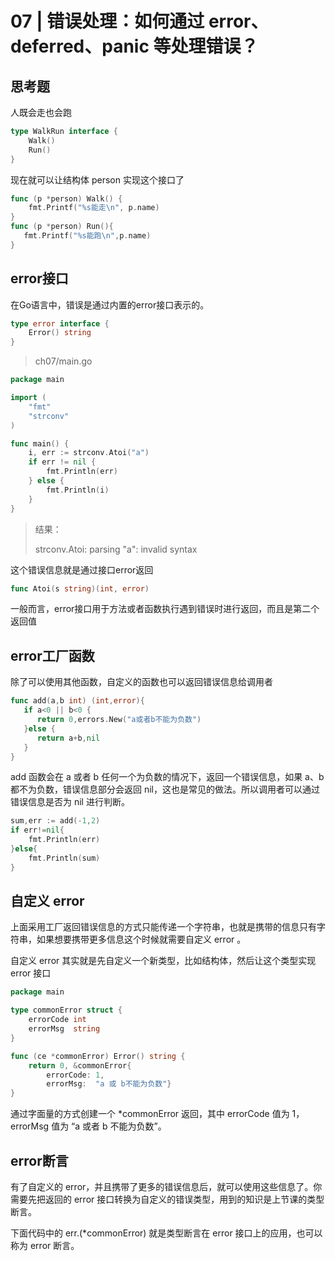 # 07 | 错误处理：如何通过 error、deferred、panic 等处理错误？

## 思考题

人既会走也会跑

``` go
type WalkRun interface {
    Walk()
    Run()
}
```

现在就可以让结构体 person 实现这个接口了

``` go
func (p *person) Walk() {
    fmt.Printf("%s能走\n", p.name)
}
func (p *person) Run(){
   fmt.Printf("%s能跑\n",p.name)
}
```

## error接口

在Go语言中，错误是通过内置的error接口表示的。

```go
type error interface {
    Error() string
}
```

> ch07/main.go

```go
package main

import (
	"fmt"
	"strconv"
)

func main() {
	i, err := strconv.Atoi("a")
	if err != nil {
		fmt.Println(err)
	} else {
		fmt.Println(i)
	}
}
```

> 结果：
>
> strconv.Atoi: parsing "a": invalid syntax

这个错误信息就是通过接口error返回

```go
func Atoi(s string)(int, error)
```

一般而言，error接口用于方法或者函数执行遇到错误时进行返回，而且是第二个返回值

## error工厂函数

除了可以使用其他函数，自定义的函数也可以返回错误信息给调用者

```go
func add(a,b int) (int,error){
   if a<0 || b<0 {
      return 0,errors.New("a或者b不能为负数")
   }else {
      return a+b,nil
   }
}
```

add 函数会在 a 或者 b 任何一个为负数的情况下，返回一个错误信息，如果 a、b 都不为负数，错误信息部分会返回 nil，这也是常见的做法。所以调用者可以通过错误信息是否为 nil 进行判断。

```go
sum,err := add(-1,2)
if err!=nil{
    fmt.Println(err)
}else{
    fmt.Println(sum)
}
```

## 自定义 error

上面采用工厂返回错误信息的方式只能传递一个字符串，也就是携带的信息只有字符串，如果想要携带更多信息这个时候就需要自定义 error 。

自定义 error 其实就是先自定义一个新类型，比如结构体，然后让这个类型实现 error 接口

```go
package main

type commonError struct {
	errorCode int
	errorMsg  string
}

func (ce *commonError) Error() string {
	return 0, &commonError{
		errorCode: 1,
		errorMsg:  "a 或 b不能为负数"}
}
```

通过字面量的方式创建一个 *commonError 返回，其中 errorCode 值为 1，errorMsg 值为 “a 或者 b 不能为负数”。

## error断言

有了自定义的 error，并且携带了更多的错误信息后，就可以使用这些信息了。你需要先把返回的 error 接口转换为自定义的错误类型，用到的知识是上节课的类型断言。

下面代码中的 err.(*commonError) 就是类型断言在 error 接口上的应用，也可以称为 error 断言。

